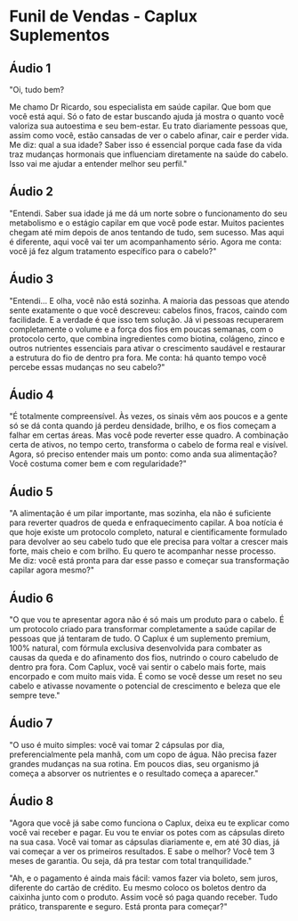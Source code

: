 # Funil de Vendas - Caplux Suplementos

## Áudio 1
"Oi, tudo bem?

Me chamo Dr Ricardo, sou especialista em saúde capilar. Que bom que você está aqui. Só o fato de estar buscando ajuda já mostra o quanto você valoriza sua autoestima e seu bem-estar. Eu trato diariamente pessoas que, assim como você, estão cansadas de ver o cabelo afinar, cair e perder vida. Me diz: qual a sua idade? Saber isso é essencial porque cada fase da vida traz mudanças hormonais que influenciam diretamente na saúde do cabelo. Isso vai me ajudar a entender melhor seu perfil."

## Áudio 2
"Entendi. Saber sua idade já me dá um norte sobre o funcionamento do seu metabolismo e o estágio capilar em que você pode estar. Muitos pacientes chegam até mim depois de anos tentando de tudo, sem sucesso. Mas aqui é diferente, aqui você vai ter um acompanhamento sério. Agora me conta: você já fez algum tratamento específico para o cabelo?"

## Áudio 3
"Entendi... E olha, você não está sozinha. A maioria das pessoas que atendo sente exatamente o que você descreveu: cabelos finos, fracos, caindo com facilidade. E a verdade é que isso tem solução. Já vi pessoas recuperarem completamente o volume e a força dos fios em poucas semanas, com o protocolo certo, que combina ingredientes como biotina, colágeno, zinco e outros nutrientes essenciais para ativar o crescimento saudável e restaurar a estrutura do fio de dentro pra fora. Me conta: há quanto tempo você percebe essas mudanças no seu cabelo?"

## Áudio 4
"É totalmente compreensível. Às vezes, os sinais vêm aos poucos e a gente só se dá conta quando já perdeu densidade, brilho, e os fios começam a falhar em certas áreas. Mas você pode reverter esse quadro. A combinação certa de ativos, no tempo certo, transforma o cabelo de forma real e visível. Agora, só preciso entender mais um ponto: como anda sua alimentação? Você costuma comer bem e com regularidade?"

## Áudio 5
"A alimentação é um pilar importante, mas sozinha, ela não é suficiente para reverter quadros de queda e enfraquecimento capilar. A boa notícia é que hoje existe um protocolo completo, natural e cientificamente formulado para devolver ao seu cabelo tudo que ele precisa para voltar a crescer mais forte, mais cheio e com brilho. Eu quero te acompanhar nesse processo. Me diz: você está pronta para dar esse passo e começar sua transformação capilar agora mesmo?"

## Áudio 6
"O que vou te apresentar agora não é só mais um produto para o cabelo. É um protocolo criado para transformar completamente a saúde capilar de pessoas que já tentaram de tudo. O Caplux é um suplemento premium, 100% natural, com fórmula exclusiva desenvolvida para combater as causas da queda e do afinamento dos fios, nutrindo o couro cabeludo de dentro pra fora. Com Caplux, você vai sentir o cabelo mais forte, mais encorpado e com muito mais vida. É como se você desse um reset no seu cabelo e ativasse novamente o potencial de crescimento e beleza que ele sempre teve."

## Áudio 7
"O uso é muito simples: você vai tomar 2 cápsulas por dia, preferencialmente pela manhã, com um copo de água. Não precisa fazer grandes mudanças na sua rotina. Em poucos dias, seu organismo já começa a absorver os nutrientes e o resultado começa a aparecer."

## Áudio 8
"Agora que você já sabe como funciona o Caplux, deixa eu te explicar como você vai receber e pagar. Eu vou te enviar os potes com as cápsulas direto na sua casa. Você vai tomar as cápsulas diariamente e, em até 30 dias, já vai começar a ver os primeiros resultados. E sabe o melhor? Você tem 3 meses de garantia. Ou seja, dá pra testar com total tranquilidade."

"Ah, e o pagamento é ainda mais fácil: vamos fazer via boleto, sem juros, diferente do cartão de crédito. Eu mesmo coloco os boletos dentro da caixinha junto com o produto. Assim você só paga quando receber. Tudo prático, transparente e seguro. Está pronta para começar?"
